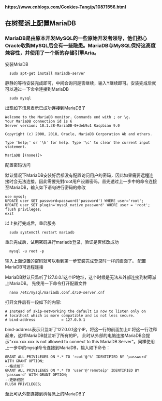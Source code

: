#### https://www.cnblogs.com/Cookies-Tang/p/10871556.html


## 在树莓派上配置MariaDB


### MariaDB是由原本开发MySQL的一些原始开发者领导，他们担心Oracle收购MySQL后会有一些隐患。MariaDB与MySQL保持这高度兼容性，并使用了一个新的存储引擎Aria。
安装MriaDB

      sudo apt-get install mariadb-server 
静静的等待安装完成即可，中间会询问是否继续，输入Y继续即可。安装完成后就可以通过一下命令连接到MariaDB

      sudo mysql 

出现如下讯息表示已成功连接到MariaDB了
```
Welcome to the MariaDB monitor. Commands end with ; or \g. 
Your MariaDB connection id is 6 
Server version: 10.1.38-MariaDB-0+deb9u1 Raspbian 9.0 

Copyright (c) 2000, 2018, Oracle, MariaDB Corporation Ab and others. 

Type 'help;' or '\h' for help. Type '\c' to clear the current input statement. 
```
    MariaDB [(none)]> 

配置密码访问

默认情况下MariaDB安装好后都没有配置访问用户的密码，因此如果需要远程连接时会无法连接。因此需要先對root用户设置密码。首先透过上一步中的命令连接至MariaDB，输入如下语句进行密码的修改
```
use mysql; 
UPDATE user SET password=password('password') WHERE user='root'; 
UPDATE user SET plugin='mysql_native_password' WHERE user = 'root'; 
flush privileges; 
exit 
```
以上执行完成后，重启服务

      sudo systemctl restart mariadb 

重启完成后，试用密码进行mariadb登录，验证是否修改成功

      mysql -u root -p 

输入上面设置的密码就可以看到第一步安装完成登录时一样的画面了。
配置MariaDB可远程连接

MariaDB默认只监听了127.0.0.1这个IP地址，这个时候是无法从外部连接到树莓派上MariaDB。
先使用一下命令打开配置文件

      nano /etc/mysql/mariadb.conf.d/50-server.cnf

打开文件后有一段如下的内容:
```
# Instead of skip-networking the default is now to listen only on
# localhost which is more compatible and is not less secure.
# bind-address            = 127.0.0.1
```
bind-address表示只监听了127.0.0.1这个IP，将这一行的前面加上# 将这一行注释起来，这样MariaDB就监听了所有的IP。
此时从外部的电脑连接MariaDB会提示"xxx.xxx.xxx is not allowed to connect to this MariaDB Server"。同样使用上一步中的mysql命令连接到MariaDB，输入如下命令：
```
GRANT ALL PRIVILEGES ON *.* TO 'root'@'%' IDENTIFIED BY 'password' WITH GRANT OPTION;
--格式如下
GRANT ALL PRIVILEGES ON *.* TO 'user'@'remoteip' IDENTIFIED BY 'password' WITH GRANT OPTION;
--更新权限
FLUSH PRIVILEGES;
```

至此可从外部连接到树莓派上的MariaDB了
